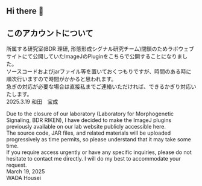 ## Hi there 👋

<!--
**Wada-H/Wada-H** is a ✨ _special_ ✨ repository because its `README.md` (this file) appears on your GitHub profile.

Here are some ideas to get you started:

- 🔭 I’m currently working on ...
- 🌱 I’m currently learning ...
- 👯 I’m looking to collaborate on ...
- 🤔 I’m looking for help with ...
- 💬 Ask me about ...
- 📫 How to reach me: ...
- 😄 Pronouns: ...
- ⚡ Fun fact: ...
-->
## このアカウントについて

所属する研究室(BDR 理研, 形態形成シグナル研究チーム)閉鎖のためラボウェブサイトにて公開していたImageJのPluginをこちらで公開することになりました。  
ソースコードおよびjarファイル等を置いておくつもりですが、時間のある時に順次行いますので時間がかかると思われます。  
急ぎの対応が必要な場合は直接私までご連絡いただければ、できるかぎり対応いたします。  
2025.3.19 和田　宝成   


Due to the closure of our laboratory (Laboratory for Morphogenetic Signaling, BDR RIKEN), I have decided to make the ImageJ plugins previously available on our lab website publicly accessible here.  
The source code, JAR files, and related materials will be uploaded progressively as time permits, so please understand that it may take some time.  
If you require access urgently or have any specific inquiries, please do not hesitate to contact me directly. I will do my best to accommodate your request.  
March 19, 2025  
WADA Housei
